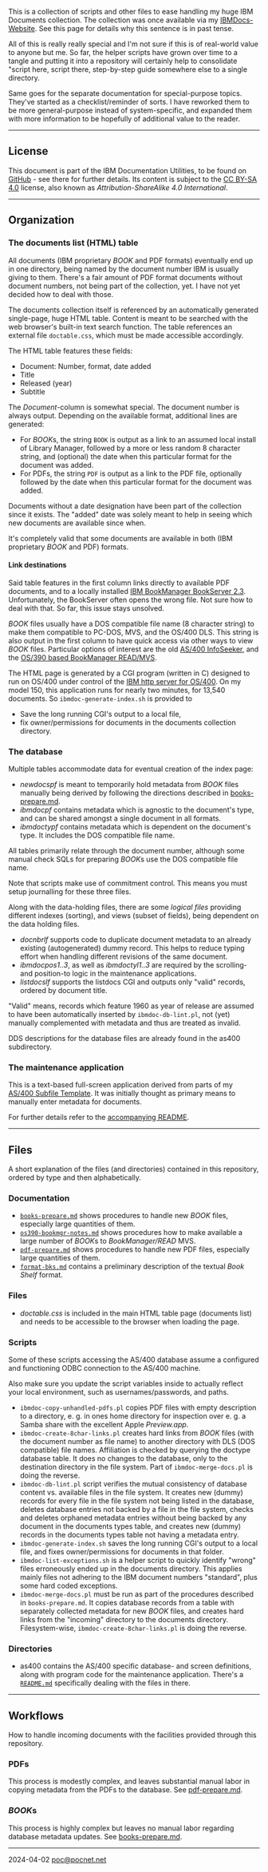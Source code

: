 This is a collection of scripts and other files to ease handling my huge IBM Documents collection. The collection was once available via my [IBMDocs-Website](https://ibmdocs.pocnet.net). See this page for details why this sentence is in past tense.

All of this is really really special and I'm not sure if this is of real-world value to anyone but me. So far, the helper scripts have grown over time to a tangle and putting it into a repository will certainly help to consolidate "script here, script there, step-by-step guide somewhere else to a single directory.

Same goes for the separate documentation for special-purpose topics. They've started as a checklist/reminder of sorts. I have reworked them to be more general-purpose instead of system-specific, and expanded them with more information to be hopefully of additional value to the reader.

----
## License
This document is part of the IBM Documentation Utilities, to be found on [GitHub](https://github.com/PoC-dev/ibmdocs-tools) - see there for further details. Its content is subject to the [CC BY-SA 4.0](https://creativecommons.org/licenses/by-sa/4.0/) license, also known as *Attribution-ShareAlike 4.0 International*.

----
## Organization
### The documents list (HTML) table
All documents (IBM proprietary *BOOK* and PDF formats) eventually end up in one directory, being named by the document number IBM is usually giving to them. There's a fair amount of PDF format documents without document numbers, not being part of the collection, yet. I have not yet decided how to deal with those.

The documents collection itself is referenced by an automatically generated single-page, huge HTML table. Content is meant to be searched with the web browser's built-in text search function. The table references an external file `doctable.css`, which must be made accessible accordingly.

The HTML table features these fields:
- Document: Number, format, date added
- Title
- Released (year)
- Subtitle

The *Document*-column is somewhat special. The document number is always output. Depending on the available format, additional lines are generated:
- For *BOOK*s, the string `BOOK` is output as a link to an assumed local install of Library Manager, followed by a more or less random 8 character string, and (optional) the date when this particular format for the document was added.
- For PDFs, the string `PDF` is output as a link to the PDF file, optionally followed by the date when this particular format for the document was added.

Documents without a date designation have been part of the collection since it exists. The "added" date was solely meant to help in seeing which new documents are available since when.

It's completely valid that some documents are available in both (IBM proprietary *BOOK* and PDF) formats.

#### Link destinations
Said table features in the first column links directly to available PDF documents, and to a locally installed [IBM BookManager BookServer 2.3](https://github.com/cyberdotgent/bookmgr-docker). Unfortunately, the BookServer often opens the wrong file. Not sure how to deal with that. So far, this issue stays unsolved.

*BOOK* files usually have a DOS compatible file name (8 character string) to make them compatible to PC-DOS, MVS, and the OS/400 DLS. This string is also output in the first column to have quick access via other ways to view *BOOK* files. Particular options of interest are the old [AS/400 InfoSeeker](https://try-as400.pocnet.net/wiki/Reviving_InfoSeeker), and the [OS/390 based BookManager READ/MVS](os390-bookmgr-notes.md).

The HTML page is generated by a CGI program (written in C) designed to run on OS/400 under control of the [IBM http server for OS/400](https://try-as400.pocnet.net/wiki/IBM_HTTP-Server_for_AS/400_Configuration). On my model 150, this application runs for nearly two minutes, for 13,540 documents. So `ibmdoc-generate-index.sh` is provided to
- Save the long running CGI's output to a local file,
- fix owner/permissions for documents in the documents collection directory.

### The database
Multiple tables accommodate data for eventual creation of the index page:
- *newdocspf* is meant to temporarily hold metadata from *BOOK* files manually being derived by following the directions described in [books-prepare.md](books-prepare.md).
- *ibmdocpf* contains metadata which is agnostic to the document's type, and can be shared amongst a single document in all formats.
- *ibmdoctypf* contains metadata which is dependent on the document's type. It includes the DOS compatible file name.

All tables primarily relate through the document number, although some manual check SQLs for preparing *BOOK*s use the DOS compatible file name.

Note that scripts make use of commitment control. This means you must setup journalling for these three files.

Along with the data-holding files, there are some *logical files* providing different indexes (sorting), and views (subset of fields), being dependent on the data holding files.
- *docnbrlf* supports code to duplicate document metadata to an already existing (autogenerated) dummy record. This helps to reduce typing effort when handling different revisions of the same document.
- *ibmdocpos1..3*, as well as *ibmdoctyl1..3* are required by the scrolling- and position-to logic in the maintenance applications.
- *listdocslf* supports the listdocs CGI and outputs only "valid" records, ordered by document title.

"Valid" means, records which feature 1960 as year of release are assumed to have been automatically inserted by `ibmdoc-db-lint.pl`, not (yet) manually complemented with metadata and thus are treated as invalid.

DDS descriptions for the database files are already found in the as400 subdirectory.

### The maintenance application
This is a text-based full-screen application derived from parts of my [AS/400 Subfile Template](https://github.com/PoC-dev/as400-sfltemplates). It was initially thought as primary means to manually enter metadata for documents.

For further details refer to the [accompanying README](as400/README.md).

----
## Files
A short explanation of the files (and directories) contained in this repository, ordered by type and then alphabetically.

### Documentation
- [`books-prepare.md`](books-prepare.md) shows procedures to handle new *BOOK* files, especially large quantities of them.
- [`os390-bookmgr-notes.md`](os390-bookmgr-notes.md) shows procedures how to make available a large number of *BOOK*s to *BookManager/READ* MVS.
- [`pdf-prepare.md`](pdf-prepare.md) shows procedures to handle new PDF files, especially large quantities of them.
- [`format-bks.md`](format-bks.md) contains a preliminary description of the textual *Book Shelf* format.

### Files
- *doctable.css* is included in the main HTML table page (documents list) and needs to be accessible to the browser when loading the page.

### Scripts
Some of these scripts accessing the AS/400 database assume a configured and functioning ODBC connection to the AS/400 machine.

Also make sure you update the script variables inside to actually reflect your local environment, such as usernames/passwords, and paths.

- `ibmdoc-copy-unhandled-pdfs.pl` copies PDF files with empty description to a directory, e. g. in ones home directory for inspection over e. g. a Samba share with the excellent Apple *Preview.app*.
- `ibmdoc-create-8char-links.pl` creates hard links from *BOOK* files (with the document number as file name) to another directory with DLS (DOS compatible) file names. Affiliation is checked by querying the doctype database table. It does no changes to the database, only to the destination directory in the file system. Part of `ibmdoc-merge-docs.pl` is doing the reverse.
- `ibmdoc-db-lint.pl` script verifies the mutual consistency of database content vs. available files in the file system. It creates new (dummy) records for every file in the file system not being listed in the database, deletes database entries not backed by a file in the file system, checks and deletes orphaned metadata entries without being backed by any document in the documents types table, and creates new (dummy) records in the documents types table not having a metadata entry.
- `ibmdoc-generate-index.sh` saves the long running CGI's output to a local file, and fixes owner/permissions for documents in that folder.
- `ibmdoc-list-exceptions.sh` is a helper script to quickly identify "wrong" files erroneously ended up in the documents directory. This applies mainly files not adhering to the IBM document numbers "standard", plus some hard coded exceptions.
- `ibmdoc-merge-docs.pl` must be run as part of the procedures described in `books-prepare.md`. It copies database records from a table with separately collected metadata for new *BOOK* files, and creates hard links from the "incoming" directory to the documents directory. Filesystem-wise, `ibmdoc-create-8char-links.pl` is doing the reverse.

### Directories
- as400 contains the AS/400 specific database- and screen definitions, along with program code for the maintenance application. There's a [`README.md`](as400/README.md) specifically dealing with the files in there.

----
## Workflows
How to handle incoming documents with the facilities provided through this repository.

### PDFs
This process is modestly complex, and leaves substantial manual labor in copying metadata from the PDFs to the database. See [pdf-prepare.md](pdf-prepare.md).

### *BOOK*s
This process is highly complex but leaves no manual labor regarding database metadata updates. See [books-prepare.md](books-prepare.md).

----
2024-04-02 poc@pocnet.net
